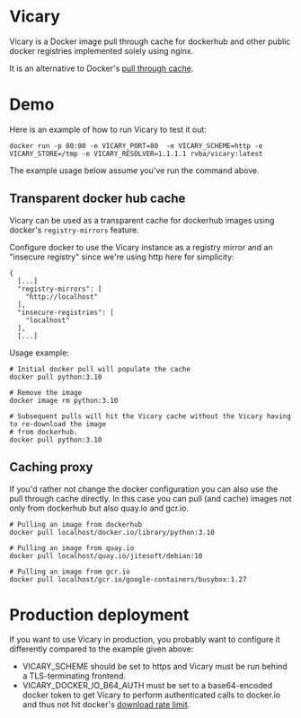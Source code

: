 # Vicary

Vicary is a Docker image pull through cache for dockerhub and other public docker registries
implemented solely using nginx.

It is an alternative to Docker's [pull through cache][pull-through].

[pull-through]: https://docs.docker.com/registry/recipes/mirror/

# Demo

Here is an example of how to run Vicary to test it out:
```
docker run -p 80:80 -e VICARY_PORT=80  -e VICARY_SCHEME=http -e VICARY_STORE=/tmp -e VICARY_RESOLVER=1.1.1.1 rvba/vicary:latest
```

The example usage below assume you've run the command above.

## Transparent docker hub cache

Vicary can be used as a transparent cache for dockerhub images using docker's `registry-mirrors` feature.

Configure docker to use the Vicary instance as a registry mirror and an "insecure registry"
since we're using http here for simplicity:
```
{
  [...]
  "registry-mirrors": [
    "http://localhost"
  ],
  "insecure-registries": [
    "localhost"
  ],
  [...]
```

Usage example:
```
# Initial docker pull will populate the cache
docker pull python:3.10

# Remove the image
docker image rm python:3.10

# Subsequent pulls will hit the Vicary cache without the Vicary having to re-download the image
# from dockerhub.
docker pull python:3.10
```

## Caching proxy

If you'd rather not change the docker configuration you can also use the pull through cache directly.
In this case you can pull (and cache) images not only from dockerhub but also quay.io and gcr.io.

```
# Pulling an image from dockerhub
docker pull localhost/docker.io/library/python:3.10

# Pulling an image from quay.io 
docker pull localhost/quay.io/jitesoft/debian:10

# Pulling an image from gcr.io
docker pull localhost/gcr.io/google-containers/busybox:1.27
```

# Production deployment

If you want to use Vicary in production, you probably want to configure it differently compared
to the example given above:

- VICARY_SCHEME should be set to https and Vicary must be run behind a TLS-terminating frontend.
- VICARY_DOCKER_IO_B64_AUTH must be set to a base64-encoded docker token to get Vicary to perform
  authenticated calls to docker.io and thus not hit docker's [download rate limit][docker-rate-limit].

[docker-rate-limit]: https://docs.docker.com/docker-hub/download-rate-limit/
